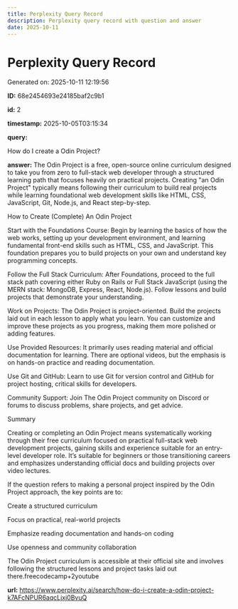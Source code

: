 ```yaml
---
title: Perplexity Query Record
description: Perplexity query record with question and answer
date: 2025-10-11
---
```


# Perplexity Query Record

Generated on: 2025-10-11 12:19:56

**ID:** 68e2454693e24185baf2c9b1

**id:** 2

**timestamp:** 2025-10-05T03:15:34

**query:**

How do I create a Odin Project?

**answer:** The Odin Project is a free, open-source online curriculum designed to take you from zero to full-stack web developer through a structured learning path that focuses heavily on practical projects. Creating "an Odin Project" typically means following their curriculum to build real projects while learning foundational web development skills like HTML, CSS, JavaScript, Git, Node.js, and React step-by-step.

How to Create (Complete) An Odin Project

Start with the Foundations Course: Begin by learning the basics of how the web works, setting up your development environment, and learning fundamental front-end skills such as HTML, CSS, and JavaScript. This foundation prepares you to build projects on your own and understand key programming concepts.

Follow the Full Stack Curriculum: After Foundations, proceed to the full stack path covering either Ruby on Rails or Full Stack JavaScript (using the MERN stack: MongoDB, Express, React, Node.js). Follow lessons and build projects that demonstrate your understanding.

Work on Projects: The Odin Project is project-oriented. Build the projects laid out in each lesson to apply what you learn. You can customize and improve these projects as you progress, making them more polished or adding features.

Use Provided Resources: It primarily uses reading material and official documentation for learning. There are optional videos, but the emphasis is on hands-on practice and reading documentation.

Use Git and GitHub: Learn to use Git for version control and GitHub for project hosting, critical skills for developers.

Community Support: Join The Odin Project community on Discord or forums to discuss problems, share projects, and get advice.

Summary

Creating or completing an Odin Project means systematically working through their free curriculum focused on practical full-stack web development projects, gaining skills and experience suitable for an entry-level developer role. It’s suitable for beginners or those transitioning careers and emphasizes understanding official docs and building projects over video lectures.

If the question refers to making a personal project inspired by the Odin Project approach, the key points are to:

Create a structured curriculum

Focus on practical, real-world projects

Emphasize reading documentation and hands-on coding

Use openness and community collaboration

The Odin Project curriculum is accessible at their official site and involves following the structured lessons and project tasks laid out there.freecodecamp+2youtube

**url:** https://www.perplexity.ai/search/how-do-i-create-a-odin-project-k7AFcNPUR6aqcLjxj0BvuQ

